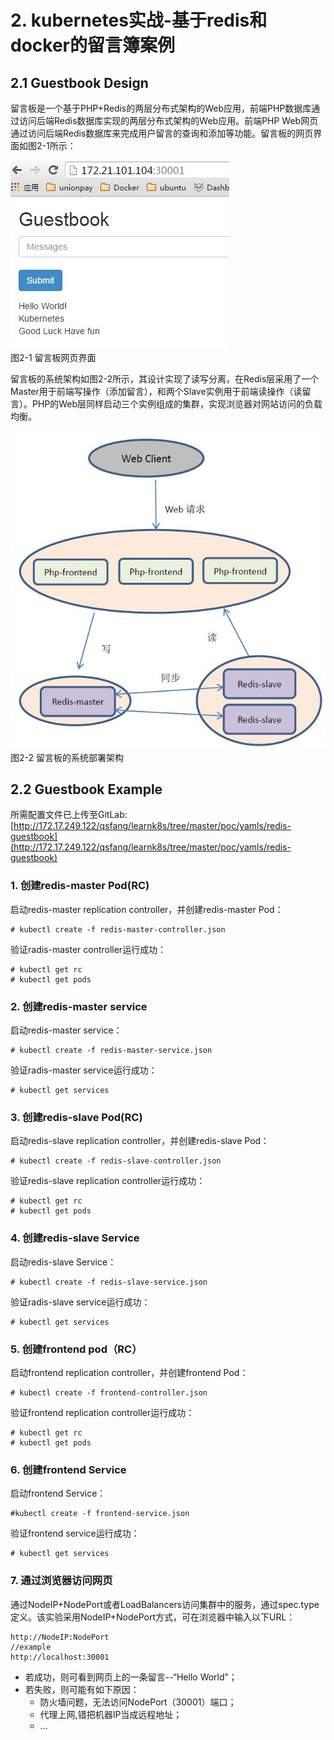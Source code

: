 # 2. kubernetes实战-基于redis和docker的留言簿案例 #

## 2.1 Guestbook Design ##

留言板是一个基于PHP+Redis的两层分布式架构的Web应用，前端PHP数据库通过访问后端Redis数据库实现的两层分布式架构的Web应用。前端PHP Web网页通过访问后端Redis数据库来完成用户留言的查询和添加等功能。留言板的网页界面如图2-1所示：

![](imgs/poc_guestbook_web.JPG)  
图2-1 留言板网页界面

留言板的系统架构如图2-2所示，其设计实现了读写分离，在Redis层采用了一个Master用于前端写操作（添加留言），和两个Slave实例用于前端读操作（读留言）。PHP的Web层同样启动三个实例组成的集群，实现浏览器对网站访问的负载均衡。

![](imgs/poc_guestbook_design.JPG)
图2-2 留言板的系统部署架构

## 2.2 Guestbook Example ##

所需配置文件已上传至GitLab:[http://172.17.249.122/qsfang/learnk8s/tree/master/poc/yamls/redis-guestbook](http://172.17.249.122/qsfang/learnk8s/tree/master/poc/yamls/redis-guestbook)
### 1. 创建redis-master Pod(RC) ###

启动redis-master replication controller，并创建redis-master Pod：

	# kubectl create -f redis-master-controller.json 
	
	
验证radis-master controller运行成功： 
	
	# kubectl get rc
	# kubectl get pods
	 

### 2. 创建redis-master service ###

启动redis-master service：

	# kubectl create -f redis-master-service.json 

验证radis-master service运行成功： 	

	# kubectl get services

### 3. 创建redis-slave Pod(RC) ###

启动redis-slave replication controller，并创建redis-slave Pod：

	# kubectl create -f redis-slave-controller.json 

验证redis-slave replication controller运行成功：

	# kubectl get rc
	# kubectl get pods

### 4. 创建redis-slave Service ###

启动redis-slave Service：
	
	# kubectl create -f redis-slave-service.json

验证radis-slave service运行成功： 

	# kubectl get services

### 5. 创建frontend pod（RC） ###

启动frontend replication controller，并创建frontend Pod：

	# kubectl create -f frontend-controller.json 

验证frontend replication controller运行成功：

	# kubectl get rc
	# kubectl get pods

### 6. 创建frontend Service ###
启动frontend Service：
	
	#kubectl create -f frontend-service.json

验证frontend service运行成功： 
	
	# kubectl get services


### 7. 通过浏览器访问网页 ###

通过NodeIP+NodePort或者LoadBalancers访问集群中的服务，通过spec.type定义。该实验采用NodeIP+NodePort方式，可在浏览器中输入以下URL：
		
	http://NodeIP:NodePort
	//example
	http://localhost:30001

- 若成功，则可看到网页上的一条留言--“Hello World”；
- 若失败，则可能有如下原因：
	- 防火墙问题，无法访问NodePort（30001）端口；
	- 代理上网,错把机器IP当成远程地址；
	- ...